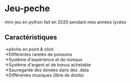 # Jeu-peche
mini-jeu en python fait en 2020 pendant mes années lycées
## Caractéristiques
->pêche en point & click  
->Différentes raretés de poissons  
->Système d'expérience et de niveaux  
->Système d'argent et de bonus achetable  
->Sauvegarde des donées dans des .data  
->Différentes musiques (libre de droits)
